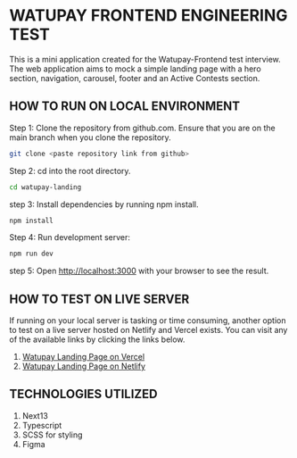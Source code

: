 # WATUPAY FRONTEND ENGINEERING TEST

This is a mini application created for the Watupay-Frontend test interview. The web application aims to mock a simple landing page with a hero section, navigation, carousel, footer and an Active Contests section.

## HOW TO RUN ON LOCAL ENVIRONMENT

Step 1: Clone the repository from github.com. Ensure that you are on the main branch when you clone the repository.

```bash
git clone <paste repository link from github>
```

Step 2: cd into the root directory.

```bash
cd watupay-landing
```

step 3: Install dependencies by running npm install.

```bash
npm install
```

Step 4: Run development server:

```bash
npm run dev
```

step 5: Open [http://localhost:3000](http://localhost:3000) with your browser to see the result.

## HOW TO TEST ON LIVE SERVER

If running on your local server is tasking or time consuming, another option to test on a live server hosted on Netlify and Vercel exists. You can visit any of the available links by clicking the links below.

1. [Watupay Landing Page on Vercel](https://watupay-landing.vercel.app)
2. [Watupay Landing Page on Netlify](https://watupay-landing.netlify.app)

## TECHNOLOGIES UTILIZED

1. Next13
2. Typescript
3. SCSS for styling
4. Figma
